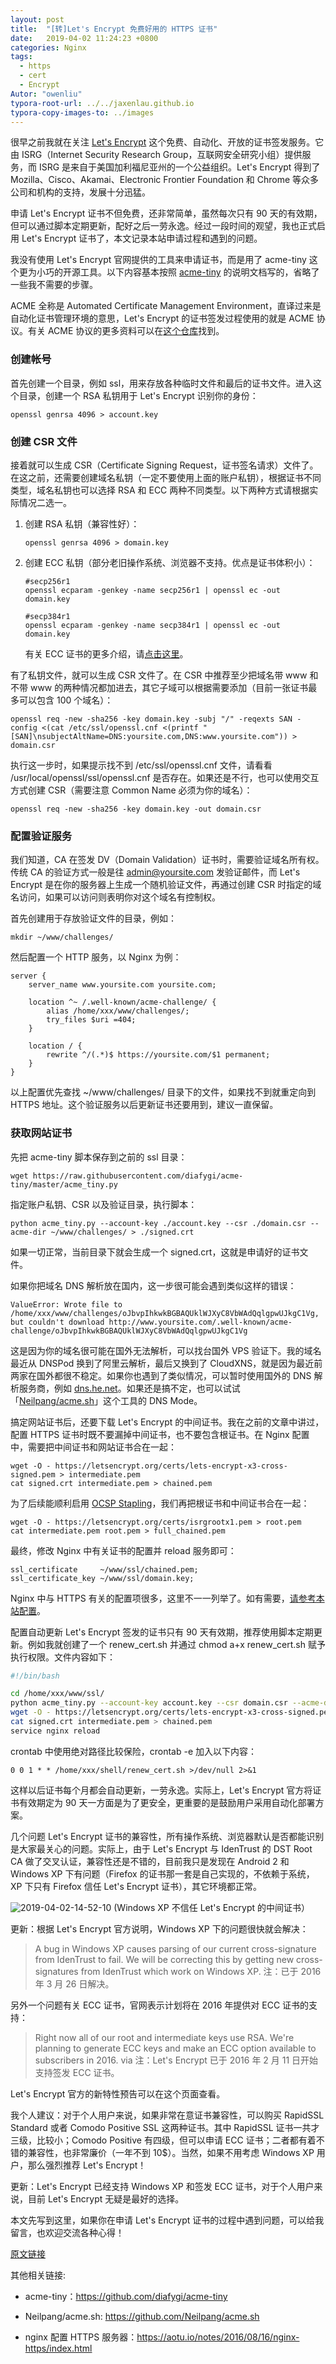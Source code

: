 ```yaml
---
layout: post
title:  "[转]Let's Encrypt 免费好用的 HTTPS 证书"
date:   2019-04-02 11:24:23 +0800
categories: Nginx
tags: 
  - https
  - cert
  - Encrypt
Autor: "owenliu"
typora-root-url: ../../jaxenlau.github.io
typora-copy-images-to: ../images
---
```


很早之前我就在关注 [Let's Encrypt](https://letsencrypt.org/) 这个免费、自动化、开放的证书签发服务。它由 ISRG（Internet Security Research Group，互联网安全研究小组）提供服务，而 ISRG 是来自于美国加利福尼亚州的一个公益组织。Let's Encrypt 得到了 Mozilla、Cisco、Akamai、Electronic Frontier Foundation 和 Chrome 等众多公司和机构的支持，发展十分迅猛。

申请 Let's Encrypt 证书不但免费，还非常简单，虽然每次只有 90 天的有效期，但可以通过脚本定期更新，配好之后一劳永逸。经过一段时间的观望，我也正式启用 Let's Encrypt 证书了，本文记录本站申请过程和遇到的问题。

我没有使用 Let's Encrypt 官网提供的工具来申请证书，而是用了 acme-tiny 这个更为小巧的开源工具。以下内容基本按照 [acme-tiny](https://github.com/diafygi/acme-tiny) 的说明文档写的，省略了一些我不需要的步骤。

ACME 全称是 Automated Certificate Management Environment，直译过来是自动化证书管理环境的意思，Let's Encrypt 的证书签发过程使用的就是 ACME 协议。有关 ACME 协议的更多资料可以在[这个仓库](https://github.com/ietf-wg-acme/acme/)找到。

### 创建帐号

首先创建一个目录，例如 ssl，用来存放各种临时文件和最后的证书文件。进入这个目录，创建一个 RSA 私钥用于 Let's Encrypt 识别你的身份：

``` shell
openssl genrsa 4096 > account.key
```

### 创建 CSR 文件

接着就可以生成 CSR（Certificate Signing Request，证书签名请求）文件了。在这之前，还需要创建域名私钥（一定不要使用上面的账户私钥），根据证书不同类型，域名私钥也可以选择 RSA 和 ECC 两种不同类型。以下两种方式请根据实际情况二选一。

1. 创建 RSA 私钥（兼容性好）：

    ``` shell
    openssl genrsa 4096 > domain.key
    ```

2. 创建 ECC 私钥（部分老旧操作系统、浏览器不支持。优点是证书体积小）：

    ``` shell
    #secp256r1
    openssl ecparam -genkey -name secp256r1 | openssl ec -out domain.key

    #secp384r1
    openssl ecparam -genkey -name secp384r1 | openssl ec -out domain.key
    ```

    有关 ECC 证书的更多介绍，请[点击这里](https://imququ.com/post/optimize-tls-handshake.html#toc-2-1)。

有了私钥文件，就可以生成 CSR 文件了。在 CSR 中推荐至少把域名带 www 和不带 www 的两种情况都加进去，其它子域可以根据需要添加（目前一张证书最多可以包含 100 个域名）：

``` shell
openssl req -new -sha256 -key domain.key -subj "/" -reqexts SAN -config <(cat /etc/ssl/openssl.cnf <(printf "[SAN]\nsubjectAltName=DNS:yoursite.com,DNS:www.yoursite.com")) > domain.csr
```

执行这一步时，如果提示找不到 /etc/ssl/openssl.cnf 文件，请看看 /usr/local/openssl/ssl/openssl.cnf 是否存在。如果还是不行，也可以使用交互方式创建 CSR（需要注意 Common Name 必须为你的域名）：

``` shell
openssl req -new -sha256 -key domain.key -out domain.csr
```

### 配置验证服务

我们知道，CA 在签发 DV（Domain Validation）证书时，需要验证域名所有权。传统 CA 的验证方式一般是往 admin@yoursite.com 发验证邮件，而 Let's Encrypt 是在你的服务器上生成一个随机验证文件，再通过创建 CSR 时指定的域名访问，如果可以访问则表明你对这个域名有控制权。

首先创建用于存放验证文件的目录，例如：

``` shell
mkdir ~/www/challenges/
```

然后配置一个 HTTP 服务，以 Nginx 为例：

``` nginx
server {
    server_name www.yoursite.com yoursite.com;

    location ^~ /.well-known/acme-challenge/ {
        alias /home/xxx/www/challenges/;
        try_files $uri =404;
    }

    location / {
        rewrite ^/(.*)$ https://yoursite.com/$1 permanent;
    }
}
```

以上配置优先查找 ~/www/challenges/ 目录下的文件，如果找不到就重定向到 HTTPS 地址。这个验证服务以后更新证书还要用到，建议一直保留。

### 获取网站证书

先把 acme-tiny 脚本保存到之前的 ssl 目录：

``` shell
wget https://raw.githubusercontent.com/diafygi/acme-tiny/master/acme_tiny.py
```

指定账户私钥、CSR 以及验证目录，执行脚本：

``` shell
python acme_tiny.py --account-key ./account.key --csr ./domain.csr --acme-dir ~/www/challenges/ > ./signed.crt
```

如果一切正常，当前目录下就会生成一个 signed.crt，这就是申请好的证书文件。

如果你把域名 DNS 解析放在国内，这一步很可能会遇到类似这样的错误：

``` shell
ValueError: Wrote file to /home/xxx/www/challenges/oJbvpIhkwkBGBAQUklWJXyC8VbWAdQqlgpwUJkgC1Vg, but couldn't download http://www.yoursite.com/.well-known/acme-challenge/oJbvpIhkwkBGBAQUklWJXyC8VbWAdQqlgpwUJkgC1Vg
```

这是因为你的域名很可能在国外无法解析，可以找台国外 VPS 验证下。我的域名最近从 DNSPod 换到了阿里云解析，最后又换到了 CloudXNS，就是因为最近前两家在国外都很不稳定。如果你也遇到了类似情况，可以暂时使用国外的 DNS 解析服务商，例如 [dns.he.net](https://dns.he.net/)。如果还是搞不定，也可以试试「[Neilpang/acme.sh](https://github.com/Neilpang/acme.sh)」这个工具的 DNS Mode。

搞定网站证书后，还要下载 Let's Encrypt 的中间证书。我在之前的文章中讲过，配置 HTTPS 证书时既不要漏掉中间证书，也不要包含根证书。在 Nginx 配置中，需要把中间证书和网站证书合在一起：

``` shell
wget -O - https://letsencrypt.org/certs/lets-encrypt-x3-cross-signed.pem > intermediate.pem
cat signed.crt intermediate.pem > chained.pem
```

为了后续能顺利启用 [OCSP Stapling](https://imququ.com/post/why-can-not-turn-on-ocsp-stapling.html#toc-2)，我们再把根证书和中间证书合在一起：

``` shell
wget -O - https://letsencrypt.org/certs/isrgrootx1.pem > root.pem
cat intermediate.pem root.pem > full_chained.pem
```

最终，修改 Nginx 中有关证书的配置并 reload 服务即可：

``` nginx
ssl_certificate     ~/www/ssl/chained.pem;
ssl_certificate_key ~/www/ssl/domain.key;
```

Nginx 中与 HTTPS 有关的配置项很多，这里不一一列举了。如有需要，[请参考本站配置](https://imququ.com/post/my-nginx-conf.html)。

配置自动更新
Let's Encrypt 签发的证书只有 90 天有效期，推荐使用脚本定期更新。例如我就创建了一个 renew_cert.sh 并通过 chmod a+x renew_cert.sh 赋予执行权限。文件内容如下：

``` bash
#!/bin/bash

cd /home/xxx/www/ssl/
python acme_tiny.py --account-key account.key --csr domain.csr --acme-dir /home/xxx/www/challenges/ > signed.crt || exit
wget -O - https://letsencrypt.org/certs/lets-encrypt-x3-cross-signed.pem > intermediate.pem
cat signed.crt intermediate.pem > chained.pem
service nginx reload
```

crontab 中使用绝对路径比较保险，crontab -e 加入以下内容：

``` shell
0 0 1 * * /home/xxx/shell/renew_cert.sh >/dev/null 2>&1
```

这样以后证书每个月都会自动更新，一劳永逸。实际上，Let's Encrypt 官方将证书有效期定为 90 天一方面是为了更安全，更重要的是鼓励用户采用自动化部署方案。

几个问题
Let's Encrypt 证书的兼容性，所有操作系统、浏览器默认是否都能识别是大家最关心的问题。实际上，由于 Let's Encrypt 与 IdenTrust 的 DST Root CA 做了交叉认证，兼容性还是不错的，目前我只是发现在 Android 2 和 Windows XP 下有问题（Firefox 的证书那一套是自己实现的，不依赖于系统，XP 下只有 Firefox 信任 Let's Encrypt 证书），其它环境都正常。

![2019-04-02-14-52-10](/images/2019-04-02-14-52-10.png)
(Windows XP 不信任 Let's Encrypt 的中间证书）

更新：根据 Let's Encrypt 官方说明，Windows XP 下的问题很快就会解决：

>A bug in Windows XP causes parsing of our current cross-signature from IdenTrust to fail. We will be correcting this by getting new cross-signatures from IdenTrust which work on Windows XP.
注：已于 2016 年 3 月 26 日解决。

另外一个问题有关 ECC 证书，官网表示计划将在 2016 年提供对 ECC 证书的支持：

>Right now all of our root and intermediate keys use RSA. We're planning to generate ECC keys and make an ECC option available to subscribers in 2016. via
注：Let's Encrypt 已于 2016 年 2 月 11 日开始支持签发 ECC 证书。

Let's Encrypt 官方的新特性预告可以在这个页面查看。

我个人建议：对于个人用户来说，如果非常在意证书兼容性，可以购买 RapidSSL Standard 或者 Comodo Positive SSL 这两种证书。其中 RapidSSL 证书一共才三级，比较小；Comodo Positive 有四级，但可以申请 ECC 证书；二者都有着不错的兼容性，也非常廉价（一年不到 10$）。当然，如果不用考虑 Windows XP 用户，那么强烈推荐 Let's Encrypt！

更新：Let's Encrypt 已经支持 Windows XP 和签发 ECC 证书，对于个人用户来说，目前 Let's Encrypt 无疑是最好的选择。

本文先写到这里，如果你在申请 Let's Encrypt 证书的过程中遇到问题，可以给我留言，也欢迎交流各种心得！

[原文链接](https://imququ.com/post/letsencrypt-certificate.html)

其他相关链接:

- acme-tiny：<https://github.com/diafygi/acme-tiny>

- Neilpang/acme.sh: <https://github.com/Neilpang/acme.sh>

- nginx 配置 HTTPS 服务器：<https://aotu.io/notes/2016/08/16/nginx-https/index.html>